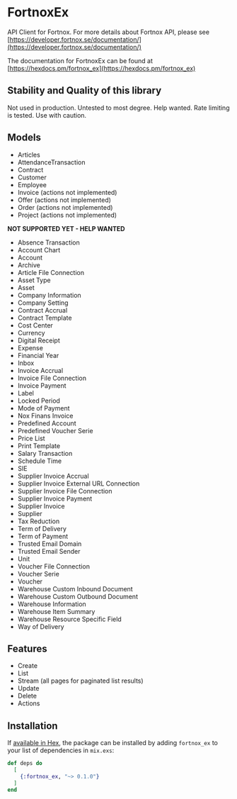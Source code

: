 # FortnoxEx

API Client for Fortnox. For more details about Fortnox API, please see
[https://developer.fortnox.se/documentation/](https://developer.fortnox.se/documentation/)

The documentation for FortnoxEx can be found at
[https://hexdocs.pm/fortnox_ex](https://hexdocs.pm/fortnox_ex)

## Stability and Quality of this library

Not used in production. Untested to most degree. Help wanted. Rate limiting is tested. Use with caution.

## Models

* Articles
* AttendanceTransaction
* Contract
* Customer
* Employee
* Invoice (actions not implemented)
* Offer (actions not implemented)
* Order (actions not implemented)
* Project (actions not implemented)

**NOT SUPPORTED YET - HELP WANTED**
* Absence Transaction
* Account Chart
* Account
* Archive
* Article File Connection
* Asset Type
* Asset
* Company Information
* Company Setting
* Contract Accrual
* Contract Template
* Cost Center
* Currency
* Digital Receipt
* Expense
* Financial Year
* Inbox
* Invoice Accrual
* Invoice File Connection
* Invoice Payment
* Label
* Locked Period
* Mode of Payment
* Nox Finans Invoice
* Predefined Account
* Predefined Voucher Serie
* Price List
* Print Template
* Salary Transaction
* Schedule Time
* SIE
* Supplier Invoice Accrual
* Supplier Invoice External URL Connection
* Supplier Invoice File Connection
* Supplier Invoice Payment
* Supplier Invoice
* Supplier
* Tax Reduction
* Term of Delivery
* Term of Payment
* Trusted Email Domain
* Trusted Email Sender
* Unit
* Voucher File Connection
* Voucher Serie
* Voucher
* Warehouse Custom Inbound Document
* Warehouse Custom Outbound Document
* Warehouse Information
* Warehouse Item Summary
* Warehouse Resource Specific Field
* Way of Delivery

## Features

* Create
* List
* Stream (all pages for paginated list results)
* Update
* Delete
* Actions

## Installation

If [available in Hex](https://hex.pm/docs/publish), the package can be installed
by adding `fortnox_ex` to your list of dependencies in `mix.exs`:

```elixir
def deps do
  [
    {:fortnox_ex, "~> 0.1.0"}
  ]
end
```
